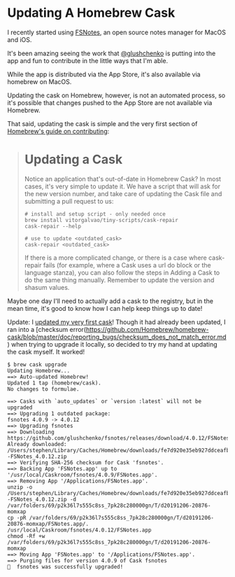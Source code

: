 # Updating A Homebrew Cask

I recently started using [FSNotes](https://github.com/glushchenko/fsnotes), an open source notes manager for MacOS and iOS.

It's been amazing seeing the work that [@glushchenko](https://github.com/glushchenko) is putting into the app and fun to contribute in the little ways that I'm able.

While the app is distributed via the App Store, it's also available via homebrew on MacOS.

Updating the cask on Homebrew, however, is not an automated process, so it's possible that changes pushed to the App Store are not available via Homebrew.

That said, updating the cask is simple and the very first section of [Homebrew's guide on contributing](https://github.com/Homebrew/homebrew-cask/blob/master/CONTRIBUTING.md#updating-a-cask):

> # Updating a Cask
> Notice an application that's out-of-date in Homebrew Cask? In most cases, it's very simple to update it. We have a script that will ask for the new version number, and take care of updating the Cask file and submitting a pull request to us:
>
> ```shell
> # install and setup script - only needed once
> brew install vitorgalvao/tiny-scripts/cask-repair
> cask-repair --help
>
> # use to update <outdated_cask>
> cask-repair <outdated_cask>
> ```
> If there is a more complicated change, or there is a case where cask-repair fails (for example, where a Cask uses a url do block or the language stanza), you can also follow the steps in Adding a Cask to do the same thing manually. Remember to update the version and shasum values.

Maybe one day I'll need to actually add a cask to the registry, but in the mean time, it's good to know how I can help keep things up to date!

Update: I [updated my very first cask](https://github.com/Homebrew/homebrew-cask/pull/73769)! Though it had already been updated, I ran into a [checksum error(https://github.com/Homebrew/homebrew-cask/blob/master/doc/reporting_bugs/checksum_does_not_match_error.md) when trying to upgrade it locally, so decided to try my hand at updating the cask myself. It worked!

```shell
$ brew cask upgrade
Updating Homebrew...
==> Auto-updated Homebrew!
Updated 1 tap (homebrew/cask).
No changes to formulae.

==> Casks with `auto_updates` or `version :latest` will not be upgraded
==> Upgrading 1 outdated package:
fsnotes 4.0.9 -> 4.0.12
==> Upgrading fsnotes
==> Downloading https://github.com/glushchenko/fsnotes/releases/download/4.0.12/FSNotes_4.0.12.zip
Already downloaded: /Users/stephen/Library/Caches/Homebrew/downloads/fe7d920e35eb927ddceafbd7e0b4ed441ab08d5b39af9668f1bfe5dcc2df6d54--FSNotes_4.0.12.zip
==> Verifying SHA-256 checksum for Cask 'fsnotes'.
==> Backing App 'FSNotes.app' up to '/usr/local/Caskroom/fsnotes/4.0.9/FSNotes.app'.
==> Removing App '/Applications/FSNotes.app'.
unzip -o /Users/stephen/Library/Caches/Homebrew/downloads/fe7d920e35eb927ddceafbd7e0b4ed441ab08d5b39af9668f1bfe5dcc2df6d54--FSNotes_4.0.12.zip -d /var/folders/69/p2k36l7s555c8ss_7pk28c280000gn/T/d20191206-20876-momxap
cp -pR /var/folders/69/p2k36l7s555c8ss_7pk28c280000gn/T/d20191206-20876-momxap/FSNotes.app/. /usr/local/Caskroom/fsnotes/4.0.12/FSNotes.app
chmod -Rf +w /var/folders/69/p2k36l7s555c8ss_7pk28c280000gn/T/d20191206-20876-momxap
==> Moving App 'FSNotes.app' to '/Applications/FSNotes.app'.
==> Purging files for version 4.0.9 of Cask fsnotes
🍺  fsnotes was successfully upgraded!
```
